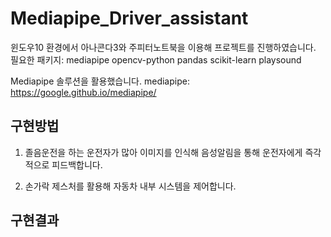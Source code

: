 # Mediapipe_Driver_assistant

윈도우10 환경에서 아나콘다3와 주피터노트북을 이용해 프로젝트를 진행하였습니다.
필요한 패키지: mediapipe opencv-python pandas scikit-learn playsound

Mediapipe 솔루션을 활용했습니다.
mediapipe: https://google.github.io/mediapipe/

## 구현방법
1. 졸음운전을 하는 운전자가 많아 이미지를 인식해 음성알림을 통해 운전자에게 즉각적으로 피드백합니다.

2. 손가락 제스처를 활용해 자동차 내부 시스템을 제어합니다.

## 구현결과


